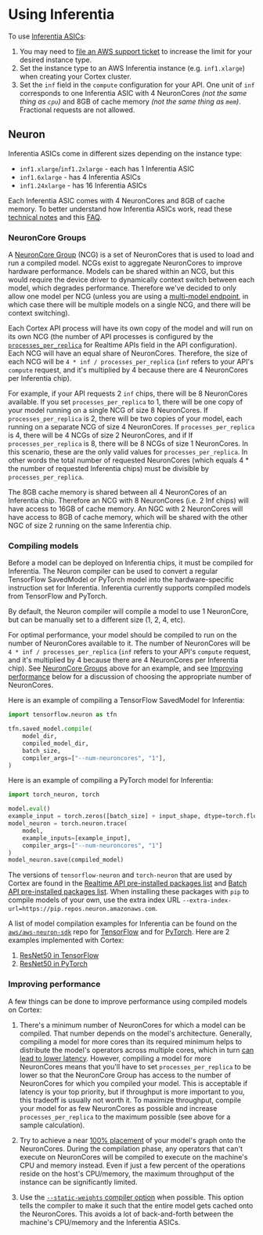 # Using Inferentia

To use [Inferentia ASICs](https://aws.amazon.com/machine-learning/inferentia/):

1. You may need to [file an AWS support ticket](https://console.aws.amazon.com/support/cases#/create?issueType=service-limit-increase&limitType=ec2-instances) to increase the limit for your desired instance type.
1. Set the instance type to an AWS Inferentia instance (e.g. `inf1.xlarge`) when creating your Cortex cluster.
1. Set the `inf` field in the `compute` configuration for your API. One unit of `inf` corresponds to one Inferentia ASIC with 4 NeuronCores *(not the same thing as `cpu`)* and 8GB of cache memory *(not the same thing as `mem`)*. Fractional requests are not allowed.

## Neuron

Inferentia ASICs come in different sizes depending on the instance type:

* `inf1.xlarge`/`inf1.2xlarge` - each has 1 Inferentia ASIC
* `inf1.6xlarge` - has 4 Inferentia ASICs
* `inf1.24xlarge` - has 16 Inferentia ASICs

Each Inferentia ASIC comes with 4 NeuronCores and 8GB of cache memory. To better understand how Inferentia ASICs work, read these [technical notes](https://github.com/aws/aws-neuron-sdk/blob/master/docs/technotes/README.md) and this [FAQ](https://github.com/aws/aws-neuron-sdk/blob/master/FAQ.md).

### NeuronCore Groups

A [NeuronCore Group](https://github.com/aws/aws-neuron-sdk/blob/master/docs/tensorflow-neuron/tutorial-NeuronCore-Group.md) (NCG) is a set of NeuronCores that is used to load and run a compiled model. NCGs exist to aggregate NeuronCores to improve hardware performance. Models can be shared within an NCG, but this would require the device driver to dynamically context switch between each model, which degrades performance. Therefore we've decided to only allow one model per NCG (unless you are using a [multi-model endpoint](../guides/multi-model.md), in which case there will be multiple models on a single NCG, and there will be context switching).

Each Cortex API process will have its own copy of the model and will run on its own NCG (the number of API processes is configured by the [`processes_per_replica`](realtime-api/autoscaling.md#replica-parallelism) for Realtime APIs field in the API configuration). Each NCG will have an equal share of NeuronCores. Therefore, the size of each NCG will be `4 * inf / processes_per_replica` (`inf` refers to your API's `compute` request, and it's multiplied by 4 because there are 4 NeuronCores per Inferentia chip).

For example, if your API requests 2 `inf` chips, there will be 8 NeuronCores available. If you set `processes_per_replica` to 1, there will be one copy of your model running on a single NCG of size 8 NeuronCores. If `processes_per_replica` is 2, there will be two copies of your model, each running on a separate NCG of size 4 NeuronCores. If `processes_per_replica` is 4, there will be 4 NCGs of size 2 NeuronCores, and if If `processes_per_replica` is 8, there will be 8 NCGs of size 1 NeuronCores. In this scenario, these are the only valid values for `processes_per_replica`. In other words the total number of requested NeuronCores (which equals 4 * the number of requested Inferentia chips) must be divisible by `processes_per_replica`.

The 8GB cache memory is shared between all 4 NeuronCores of an Inferentia chip. Therefore an NCG with 8 NeuronCores (i.e. 2 Inf chips) will have access to 16GB of cache memory. An NGC with 2 NeuronCores will have access to 8GB of cache memory, which will be shared with the other NGC of size 2 running on the same Inferentia chip.

### Compiling models

Before a model can be deployed on Inferentia chips, it must be compiled for Inferentia. The Neuron compiler can be used to convert a regular TensorFlow SavedModel or PyTorch model into the hardware-specific instruction set for Inferentia. Inferentia currently supports compiled models from TensorFlow and PyTorch.

By default, the Neuron compiler will compile a model to use 1 NeuronCore, but can be manually set to a different size (1, 2, 4, etc).

For optimal performance, your model should be compiled to run on the number of NeuronCores available to it. The number of NeuronCores will be `4 * inf / processes_per_replica` (`inf` refers to your API's `compute` request, and it's multiplied by 4 because there are 4 NeuronCores per Inferentia chip). See [NeuronCore Groups](#neuron-core-groups) above for an example, and see [Improving performance](#improving-performance) below for a discussion of choosing the appropriate number of NeuronCores.

Here is an example of compiling a TensorFlow SavedModel for Inferentia:

```python
import tensorflow.neuron as tfn

tfn.saved_model.compile(
    model_dir,
    compiled_model_dir,
    batch_size,
    compiler_args=["--num-neuroncores", "1"],
)
```

Here is an example of compiling a PyTorch model for Inferentia:

```python
import torch_neuron, torch

model.eval()
example_input = torch.zeros([batch_size] + input_shape, dtype=torch.float32)
model_neuron = torch.neuron.trace(
    model,
    example_inputs=[example_input],
    compiler_args=["--num-neuroncores", "1"]
)
model_neuron.save(compiled_model)
```

The versions of `tensorflow-neuron` and `torch-neuron` that are used by Cortex are found in the [Realtime API pre-installed packages list](realtime-api/predictors.md#inferentia-equipped-apis) and [Batch API pre-installed packages list](batch-api/predictors.md#inferentia-equipped-apis). When installing these packages with `pip` to compile models of your own, use the extra index URL `--extra-index-url=https://pip.repos.neuron.amazonaws.com`.

A list of model compilation examples for Inferentia can be found on the [`aws/aws-neuron-sdk`](https://github.com/aws/aws-neuron-sdk) repo for [TensorFlow](https://github.com/aws/aws-neuron-sdk/blob/master/docs/tensorflow-neuron/) and for [PyTorch](https://github.com/aws/aws-neuron-sdk/blob/master/docs/pytorch-neuron/README.md). Here are 2 examples implemented with Cortex:

<!-- CORTEX_VERSION_MINOR x2 -->
1. [ResNet50 in TensorFlow](https://github.com/cortexlabs/cortex/tree/0.21/examples/tensorflow/image-classifier-resnet50)
1. [ResNet50 in PyTorch](https://github.com/cortexlabs/cortex/tree/0.21/examples/pytorch/image-classifier-resnet50)

### Improving performance

A few things can be done to improve performance using compiled models on Cortex:

1. There's a minimum number of NeuronCores for which a model can be compiled. That number depends on the model's architecture. Generally, compiling a model for more cores than its required minimum helps to distribute the model's operators across multiple cores, which in turn [can lead to lower latency](https://github.com/aws/aws-neuron-sdk/blob/master/docs/technotes/neuroncore-pipeline.md). However, compiling a model for more NeuronCores means that you'll have to set `processes_per_replica` to be lower so that the NeuronCore Group has access to the number of NeuronCores for which you compiled your model. This is acceptable if latency is your top priority, but if throughput is more important to you, this tradeoff is usually not worth it. To maximize throughput, compile your model for as few NeuronCores as possible and increase `processes_per_replica` to the maximum possible (see above for a sample calculation).

1. Try to achieve a near [100% placement](https://github.com/aws/aws-neuron-sdk/blob/b28262e3072574c514a0d72ad3fe5ca48686d449/src/examples/tensorflow/keras_resnet50/pb2sm_compile.py#L59) of your model's graph onto the NeuronCores. During the compilation phase, any operators that can't execute on NeuronCores will be compiled to execute on the machine's CPU and memory instead. Even if just a few percent of the operations reside on the host's CPU/memory, the maximum throughput of the instance can be significantly limited.

1. Use the [`--static-weights` compiler option](https://github.com/aws/aws-neuron-sdk/blob/master/docs/technotes/performance-tuning.md#compiling-for-pipeline-optimization) when possible. This option tells the compiler to make it such that the entire model gets cached onto the NeuronCores. This avoids a lot of back-and-forth between the machine's CPU/memory and the Inferentia ASICs.
